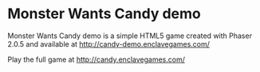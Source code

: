 Monster Wants Candy demo
========================

Monster Wants Candy demo is a simple HTML5 game created with Phaser 2.0.5 and available at http://candy-demo.enclavegames.com/

Play the full game at http://candy.enclavegames.com/